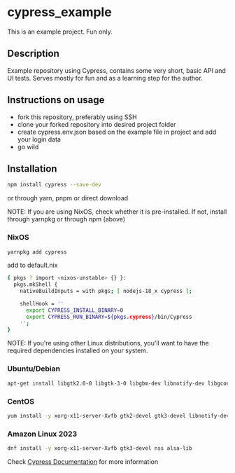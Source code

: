 # cypress_example

This is an example project. Fun only.

## Description

Example repository using Cypress, contains some very short, basic API and UI tests. Serves mostly for fun and as a learning step for the author. 

## Instructions on usage
- fork this repository, preferably using SSH
- clone your forked repository into desired project folder
- create cypress.env.json based on the example file in project and add your login data
- go wild


## Installation

```bash
npm install cypress --save-dev
```
or through yarn, pnpm or direct download

NOTE: If you are using NixOS, check whether it is pre-installed. If not, install through yarnpkg or through npm (above)
### NixOS
```bash
yarnpkg add cypress
```

add to default.nix 
```bash
{ pkgs ? import <nixos-unstable> {} }:
  pkgs.mkShell {
    nativeBuildInputs = with pkgs; [ nodejs-18_x cypress ];

    shellHook = ''
      export CYPRESS_INSTALL_BINARY=0
      export CYPRESS_RUN_BINARY=${pkgs.cypress}/bin/Cypress
    '';
}
```

NOTE: If you're using other Linux distributions, you'll want to have the required dependencies installed on your system.
### Ubuntu/Debian
```bash
apt-get install libgtk2.0-0 libgtk-3-0 libgbm-dev libnotify-dev libgconf-2-4 libnss3 libxss1 libasound2 libxtst6 xauth xvfb
```
### CentOS 
```bash
yum install -y xorg-x11-server-Xvfb gtk2-devel gtk3-devel libnotify-devel GConf2 nss libXScrnSaver alsa-lib
```
### Amazon Linux 2023
```bash
dnf install -y xorg-x11-server-Xvfb gtk3-devel nss alsa-lib
```

Check [Cypress Documentation](https://docs.cypress.io/guides/getting-started/installing-cypress) for more information
